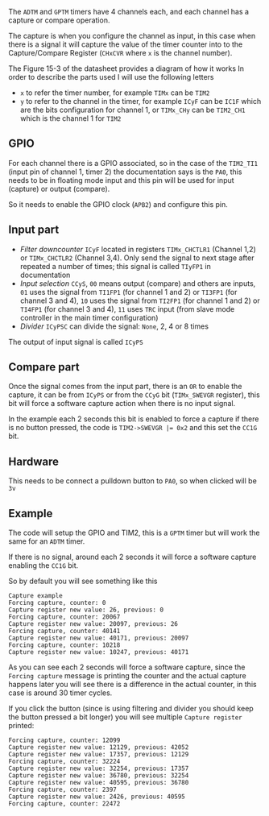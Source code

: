 The `ADTM` and `GPTM` timers have 4 channels each, and each channel has a capture or compare operation.

The capture is when you configure the channel as input, in this case when there is a signal
it will capture the value of the timer counter into to the Capture/Compare
Register (`CHxCVR` where `x` is the channel number).

The Figure 15-3 of the datasheet provides a diagram of how it works
In order to describe the parts used I will use the following letters
- `x` to refer the timer number, for example `TIMx` can be `TIM2`
- `y` to refer to the channel in the timer, for example `ICyF` can be `IC1F`
which are the bits configuration for channel 1, or `TIMx_CHy` can be `TIM2_CH1` which is the
channel 1 for `TIM2`

## GPIO
For each channel there is a GPIO associated, so in the case of the `TIM2_TI1` (input pin of
channel 1, timer 2) the documentation says is the `PA0`, this needs to be in floating mode
input and this pin will be used for input (capture) or output (compare).

So it needs to enable the GPIO clock (`APB2`) and configure this pin.

## Input part
- *Filter downcounter* `ICyF` located in registers `TIMx_CHCTLR1` (Channel 1,2) or `TIMx_CHCTLR2` (Channel 3,4). Only send the signal to next stage after repeated
a number of times; this signal is called `TIyFP1` in documentation
- *Input selection* `CCyS`, `00` means output (compare) and others are inputs,
`01` uses the signal from `TI1FP1` (for channel 1 and 2) or `TI3FP1` (for channel 3 and 4),
`10` uses the signal from `TI2FP1` (for channel 1 and 2) or `TI4FP1` (for channel 3 and 4),
`11` uses `TRC` input (from slave mode controller in the main timer configuration)
- *Divider* `ICyPSC` can divide the signal: `None`, 2, 4 or 8 times

The output of input signal is called `ICyPS`

## Compare part
Once the signal comes from the input part, there is an `OR` to enable the capture, it can be
from `ICyPS` or from the `CCyG` bit (`TIMx_SWEVGR` register), this bit will force a
software capture action when there is no input signal.

In the example each 2 seconds this bit is enabled to force a capture if there is no button
pressed, the code is `TIM2->SWEVGR |= 0x2` and this set the `CC1G` bit.

## Hardware

This needs to be connect a pulldown button to `PA0`, so when clicked will be `3v`

## Example

The code will setup the GPIO and TIM2, this is a `GPTM` timer but will work the same
for an `ADTM` timer.

If there is no signal, around each 2 seconds it will force a software capture enabling
the `CC1G` bit.

So by default you will see something like this

```
Capture example
Forcing capture, counter: 0
Capture register new value: 26, previous: 0
Forcing capture, counter: 20067
Capture register new value: 20097, previous: 26
Forcing capture, counter: 40141
Capture register new value: 40171, previous: 20097
Forcing capture, counter: 10218
Capture register new value: 10247, previous: 40171
```

As you can see each 2 seconds will force a software capture, since the `Forcing capture`
message is printing the counter and the actual capture happens later you will see there
is a difference in the actual counter, in this case is around 30 timer cycles.

If you click the button (since is using filtering and divider you should keep the
button pressed a bit longer) you will see multiple `Capture register` printed:

```
Forcing capture, counter: 12099
Capture register new value: 12129, previous: 42052
Capture register new value: 17357, previous: 12129
Forcing capture, counter: 32224
Capture register new value: 32254, previous: 17357
Capture register new value: 36780, previous: 32254
Capture register new value: 40595, previous: 36780
Forcing capture, counter: 2397
Capture register new value: 2426, previous: 40595
Forcing capture, counter: 22472
```
